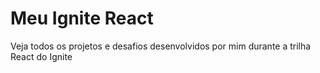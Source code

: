 # Meu Ignite React

Veja todos os projetos e desafios desenvolvidos por mim durante a trilha React do Ignite

